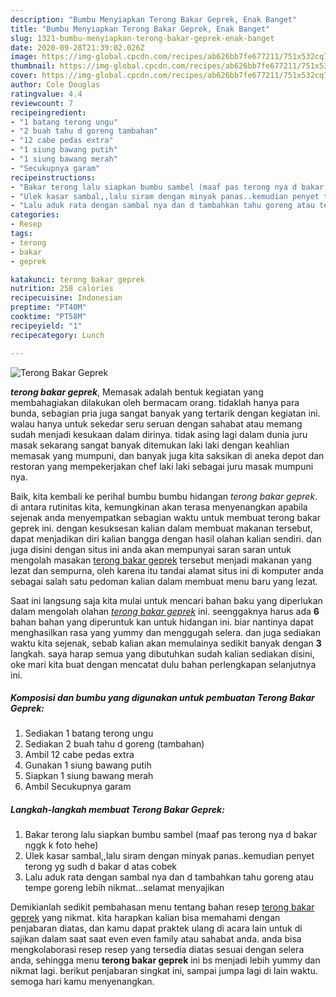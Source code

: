 ```yaml
---
description: "Bumbu Menyiapkan Terong Bakar Geprek, Enak Banget"
title: "Bumbu Menyiapkan Terong Bakar Geprek, Enak Banget"
slug: 1321-bumbu-menyiapkan-terong-bakar-geprek-enak-banget
date: 2020-09-28T21:39:02.026Z
image: https://img-global.cpcdn.com/recipes/ab626bb7fe677211/751x532cq70/terong-bakar-geprek-foto-resep-utama.jpg
thumbnail: https://img-global.cpcdn.com/recipes/ab626bb7fe677211/751x532cq70/terong-bakar-geprek-foto-resep-utama.jpg
cover: https://img-global.cpcdn.com/recipes/ab626bb7fe677211/751x532cq70/terong-bakar-geprek-foto-resep-utama.jpg
author: Cole Douglas
ratingvalue: 4.4
reviewcount: 7
recipeingredient:
- "1 batang terong ungu"
- "2 buah tahu d goreng tambahan"
- "12 cabe pedas extra"
- "1 siung bawang putih"
- "1 siung bawang merah"
- "Secukupnya garam"
recipeinstructions:
- "Bakar terong lalu siapkan bumbu sambel (maaf pas terong nya d bakar nggk k foto hehe)"
- "Ulek kasar sambal,,lalu siram dengan minyak panas..kemudian penyet terong yg sudh d bakar d atas cobek"
- "Lalu aduk rata dengan sambal nya dan d tambahkan tahu goreng atau tempe goreng lebih nikmat...selamat menyajikan"
categories:
- Resep
tags:
- terong
- bakar
- geprek

katakunci: terong bakar geprek 
nutrition: 258 calories
recipecuisine: Indonesian
preptime: "PT40M"
cooktime: "PT58M"
recipeyield: "1"
recipecategory: Lunch

---
```



![Terong Bakar Geprek](https://img-global.cpcdn.com/recipes/ab626bb7fe677211/751x532cq70/terong-bakar-geprek-foto-resep-utama.jpg)

<b><i>terong bakar geprek</i></b>, Memasak adalah bentuk kegiatan yang membahagiakan dilakukan oleh bermacam orang. tidaklah hanya para bunda, sebagian pria juga sangat banyak yang tertarik dengan kegiatan ini. walau hanya untuk sekedar seru seruan dengan sahabat atau memang sudah menjadi kesukaan dalam dirinya. tidak asing lagi dalam dunia juru masak sekarang sangat banyak ditemukan laki laki dengan keahlian memasak yang mumpuni, dan banyak juga kita saksikan di aneka depot dan restoran yang mempekerjakan chef laki laki sebagai juru masak mumpuni nya.

Baik, kita kembali ke perihal bumbu bumbu hidangan <i>terong bakar geprek</i>. di antara rutinitas kita, kemungkinan akan terasa menyenangkan apabila sejenak anda menyempatkan sebagian waktu untuk membuat terong bakar geprek ini. dengan kesuksesan kalian dalam membuat makanan tersebut, dapat menjadikan diri kalian bangga dengan hasil olahan kalian sendiri. dan juga disini dengan situs ini anda akan mempunyai saran saran untuk mengolah masakan <u>terong bakar geprek</u> tersebut menjadi makanan yang lezat dan sempurna, oleh karena itu tandai alamat situs ini di komputer anda sebagai salah satu pedoman kalian dalam membuat menu baru yang lezat.




Saat ini langsung saja kita mulai untuk mencari bahan baku yang diperlukan dalam mengolah olahan <u><i>terong bakar geprek</i></u> ini. seenggaknya harus ada <b>6</b> bahan bahan yang diperuntuk kan untuk hidangan ini. biar nantinya dapat menghasilkan rasa yang yummy dan menggugah selera. dan juga sediakan waktu kita sejenak, sebab kalian akan memulainya sedikit banyak dengan <b>3</b> langkah. saya harap semua yang dibutuhkan sudah kalian sediakan disini, oke mari kita buat dengan mencatat dulu bahan perlengkapan selanjutnya ini.

<!--inarticleads1-->

##### Komposisi dan bumbu yang digunakan untuk pembuatan Terong Bakar Geprek:

1. Sediakan 1 batang terong ungu
1. Sediakan 2 buah tahu d goreng (tambahan)
1. Ambil 12 cabe pedas extra
1. Gunakan 1 siung bawang putih
1. Siapkan 1 siung bawang merah
1. Ambil Secukupnya garam




<!--inarticleads2-->

##### Langkah-langkah membuat Terong Bakar Geprek:

1. Bakar terong lalu siapkan bumbu sambel (maaf pas terong nya d bakar nggk k foto hehe)
1. Ulek kasar sambal,,lalu siram dengan minyak panas..kemudian penyet terong yg sudh d bakar d atas cobek
1. Lalu aduk rata dengan sambal nya dan d tambahkan tahu goreng atau tempe goreng lebih nikmat...selamat menyajikan




Demikianlah sedikit pembahasan menu tentang bahan resep <u>terong bakar geprek</u> yang nikmat. kita harapkan kalian bisa memahami dengan penjabaran diatas, dan kamu dapat praktek ulang di acara lain untuk di sajikan dalam saat saat even even family atau sahabat anda. anda bisa mengkolaborasi resep resep yang tersedia diatas sesuai dengan selera anda, sehingga menu <b>terong bakar geprek</b> ini bs menjadi lebih yummy dan nikmat lagi. berikut penjabaran singkat ini, sampai jumpa lagi di lain waktu. semoga hari kamu menyenangkan.
